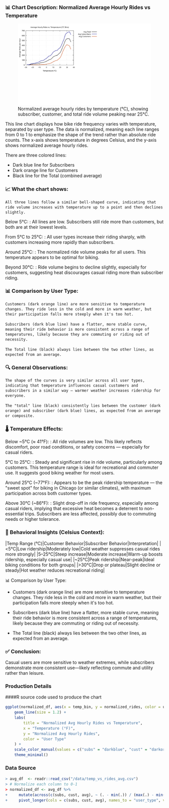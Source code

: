 ### 📊 Chart Description: Normalized Average Hourly Rides vs Temperature

<figure class="floater">
  <a href="../Avg_Hourly_Rides_vs_Temp.svg" target="_blank" title="Select image to open full-sized chart">
    <img
      src="../Avg_Hourly_Rides_vs_Temp.svg"
      alt="Line chart showing normalized average hourly bike rides by temperature in degrees Celsius"
      class="imgfloat">
  </a>
  <figcaption class="small-caption">
    Normalized average hourly rides by temperature (°C), showing subscriber, customer, and total ride volume peaking near 25°C.
  </figcaption>
</figure>


This line chart displays how bike ride frequency varies with temperature, separated by user type. The data is normalized, meaning each line ranges from 0 to 1 to emphasize the shape of the trend rather than absolute ride counts. The x-axis shows temperature in degrees Celsius, and the y-axis shows normalized average hourly rides.

There are three colored lines:

-  Dark blue line for Subscribers
-  Dark orange line for Customers
-  Black line for the Total (combined average)

### 📈 What the chart shows:

    All three lines follow a similar bell-shaped curve, indicating that ride volume increases with temperature up to a point and then declines slightly.

Below 5°C:
:   All lines are low. Subscribers still ride more than customers, but both are at their lowest levels.

From 5°C to 25°C:
:   All user types increase their riding sharply, with customers increasing more rapidly than subscribers.

Around 25°C:
:   The normalized ride volume peaks for all users. This temperature appears to be optimal for biking.

Beyond 30°C:
:   Ride volume begins to decline slightly, especially for customers, suggesting heat discourages casual riding more than subscriber riding.

### 📊 Comparison by User Type:

    Customers (dark orange line) are more sensitive to temperature changes. They ride less in the cold and more in warm weather, but their participation falls more steeply when it's too hot.

    Subscribers (dark blue line) have a flatter, more stable curve, meaning their ride behavior is more consistent across a range of temperatures, likely because they are commuting or riding out of necessity.

    The Total line (black) always lies between the two other lines, as expected from an average.

### 🔍 General Observations:

    The shape of the curves is very similar across all user types, indicating that temperature influences casual customers and subscribers in a similar way — warmer weather increases ridership for everyone.

    The "total" line (black) consistently lies between the customer (dark orange) and subscriber (dark blue) lines, as expected from an average or composite.

### 🌡️ Temperature Effects:

Below ~5°C (≈ 41°F):
:   All ride volumes are low. This likely reflects discomfort, poor road conditions, or safety concerns — especially for casual riders.

5°C to 25°C:
:   Steady and significant rise in ride volume, particularly among customers. This temperature range is ideal for recreational and commuter use. It suggests good biking weather for most users.

Around 25°C (~77°F):
:   Appears to be the peak ridership temperature — the "sweet spot" for biking in Chicago (or similar climates), with maximum participation across both customer types.

Above 30°C (~86°F):
:   Slight drop-off in ride frequency, especially among casual riders, implying that excessive heat becomes a deterrent to non-essential trips. Subscribers are less affected, possibly due to commuting needs or higher tolerance.

### 🤔 Behavioral Insights (Celsius Context):
|Temp Range (°C)|Customer Behavior|Subscriber Behavior|Interpretation|
|<5°C|Low ridership|Moderately low|Cold weather suppresses casual rides more strongly|
|5–25°C|Steep increase|Moderate increase|Warm-up boosts ridership, especially casual use|
|~25°C|Peak ridership|Near-peak|Ideal biking conditions for both groups|
|>30°C|Drop or plateau|Slight decline or steady|Hot weather reduces recreational riding|

📊 Comparison by User Type:

-   Customers (dark orange line) are more sensitive to temperature changes. They ride less in the cold and more in warm weather, but their participation falls more steeply when it's too hot.

-   Subscribers (dark blue line) have a flatter, more stable curve, meaning their ride behavior is more consistent across a range of temperatures, likely because they are commuting or riding out of necessity.

-  The Total line (black) always lies between the two other lines, as expected from an average.



### ✅ Conclusion:

Casual users are more sensitive to weather extremes, while subscribers demonstrate more consistent use—likely reflecting commute and utility rather than leisure.

### Production Details

####R source code used to produce the chart

```R
ggplot(normalized_df, aes(x = temp_bin, y = normalized_rides, color = user_type)) +
    geom_line(size = 1.2) +
    labs(
        title = "Normalized Avg Hourly Rides vs Temperature",
        x = "Temperature (°F)",
        y = "Normalized Avg Hourly Rides",
        color = "User Type"
    ) +
    scale_color_manual(values = c("subs" = "darkblue", "cust" = "darkorange", "avg" = "black")) +
    theme_minimal()
```

### Data Source

```R
> avg_df  <- readr::read_csv("/data/temp_vs_rides_avg.csv")
> # Normalize each column to 0-1
> normalized_df <- avg_df %>%
+     mutate(across(c(subs, cust, avg), ~ (. - min(.)) / (max(.) - min(.)))) %>%
+     pivot_longer(cols = c(subs, cust, avg), names_to = "user_type", values_to = "normalized_rides")
```

